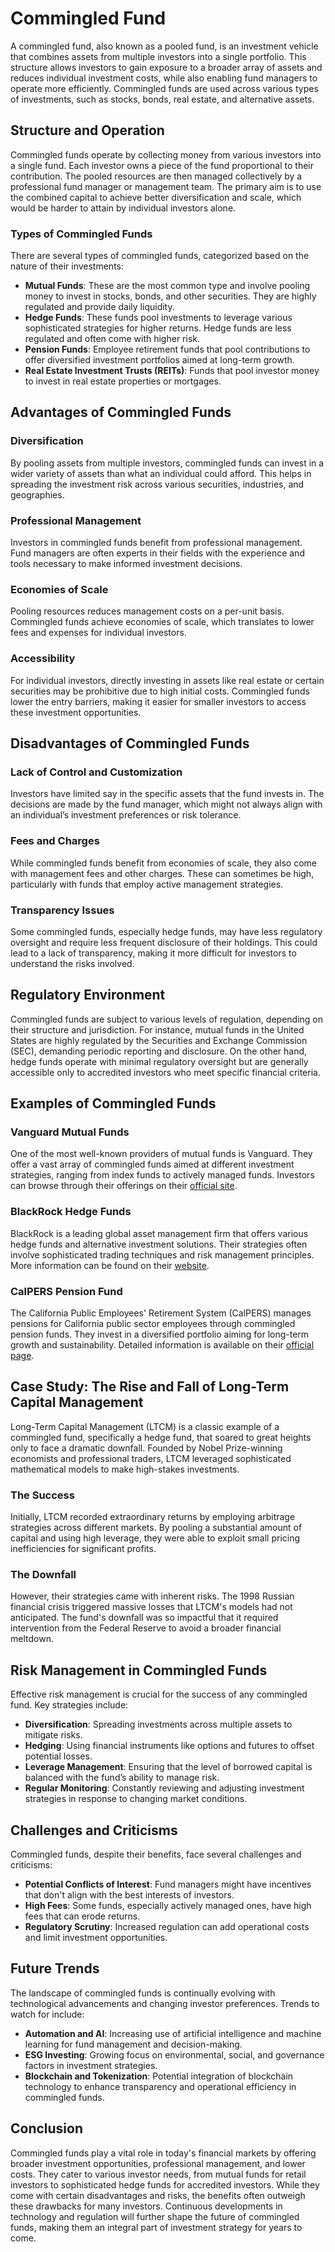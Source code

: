 # Commingled Fund

A commingled fund, also known as a pooled fund, is an investment vehicle that combines assets from multiple investors into a single portfolio. This structure allows investors to gain exposure to a broader array of assets and reduces individual investment costs, while also enabling fund managers to operate more efficiently. Commingled funds are used across various types of investments, such as stocks, bonds, real estate, and alternative assets.

## Structure and Operation

Commingled funds operate by collecting money from various investors into a single fund. Each investor owns a piece of the fund proportional to their contribution. The pooled resources are then managed collectively by a professional fund manager or management team. The primary aim is to use the combined capital to achieve better diversification and scale, which would be harder to attain by individual investors alone.

### Types of Commingled Funds

There are several types of commingled funds, categorized based on the nature of their investments:
- **Mutual Funds**: These are the most common type and involve pooling money to invest in stocks, bonds, and other securities. They are highly regulated and provide daily liquidity.
- **Hedge Funds**: These funds pool investments to leverage various sophisticated strategies for higher returns. Hedge funds are less regulated and often come with higher risk.
- **Pension Funds**: Employee retirement funds that pool contributions to offer diversified investment portfolios aimed at long-term growth.
- **Real Estate Investment Trusts (REITs)**: Funds that pool investor money to invest in real estate properties or mortgages.

## Advantages of Commingled Funds

### Diversification

By pooling assets from multiple investors, commingled funds can invest in a wider variety of assets than what an individual could afford. This helps in spreading the investment risk across various securities, industries, and geographies.

### Professional Management

Investors in commingled funds benefit from professional management. Fund managers are often experts in their fields with the experience and tools necessary to make informed investment decisions.

### Economies of Scale

Pooling resources reduces management costs on a per-unit basis. Commingled funds achieve economies of scale, which translates to lower fees and expenses for individual investors.

### Accessibility

For individual investors, directly investing in assets like real estate or certain securities may be prohibitive due to high initial costs. Commingled funds lower the entry barriers, making it easier for smaller investors to access these investment opportunities.

## Disadvantages of Commingled Funds

### Lack of Control and Customization

Investors have limited say in the specific assets that the fund invests in. The decisions are made by the fund manager, which might not always align with an individual’s investment preferences or risk tolerance.

### Fees and Charges

While commingled funds benefit from economies of scale, they also come with management fees and other charges. These can sometimes be high, particularly with funds that employ active management strategies.

### Transparency Issues

Some commingled funds, especially hedge funds, may have less regulatory oversight and require less frequent disclosure of their holdings. This could lead to a lack of transparency, making it more difficult for investors to understand the risks involved.

## Regulatory Environment

Commingled funds are subject to various levels of regulation, depending on their structure and jurisdiction. For instance, mutual funds in the United States are highly regulated by the Securities and Exchange Commission (SEC), demanding periodic reporting and disclosure. On the other hand, hedge funds operate with minimal regulatory oversight but are generally accessible only to accredited investors who meet specific financial criteria.

## Examples of Commingled Funds

### Vanguard Mutual Funds

One of the most well-known providers of mutual funds is Vanguard. They offer a vast array of commingled funds aimed at different investment strategies, ranging from index funds to actively managed funds. Investors can browse through their offerings on their [official site](https://investor.vanguard.com/mutual-funds/).

### BlackRock Hedge Funds

BlackRock is a leading global asset management firm that offers various hedge funds and alternative investment solutions. Their strategies often involve sophisticated trading techniques and risk management principles. More information can be found on their [website](https://www.blackrock.com/us/individual/products/239726/).

### CalPERS Pension Fund

The California Public Employees' Retirement System (CalPERS) manages pensions for California public sector employees through commingled pension funds. They invest in a diversified portfolio aiming for long-term growth and sustainability. Detailed information is available on their [official page](https://www.calpers.ca.gov/page/investments).

## Case Study: The Rise and Fall of Long-Term Capital Management

Long-Term Capital Management (LTCM) is a classic example of a commingled fund, specifically a hedge fund, that soared to great heights only to face a dramatic downfall. Founded by Nobel Prize-winning economists and professional traders, LTCM leveraged sophisticated mathematical models to make high-stakes investments.

### The Success

Initially, LTCM recorded extraordinary returns by employing arbitrage strategies across different markets. By pooling a substantial amount of capital and using high leverage, they were able to exploit small pricing inefficiencies for significant profits.

### The Downfall

However, their strategies came with inherent risks. The 1998 Russian financial crisis triggered massive losses that LTCM's models had not anticipated. The fund's downfall was so impactful that it required intervention from the Federal Reserve to avoid a broader financial meltdown. 

## Risk Management in Commingled Funds

Effective risk management is crucial for the success of any commingled fund. Key strategies include:
- **Diversification**: Spreading investments across multiple assets to mitigate risks.
- **Hedging**: Using financial instruments like options and futures to offset potential losses.
- **Leverage Management**: Ensuring that the level of borrowed capital is balanced with the fund’s ability to manage risk.
- **Regular Monitoring**: Constantly reviewing and adjusting investment strategies in response to changing market conditions.

## Challenges and Criticisms

Commingled funds, despite their benefits, face several challenges and criticisms:
- **Potential Conflicts of Interest**: Fund managers might have incentives that don't align with the best interests of investors.
- **High Fees**: Some funds, especially actively managed ones, have high fees that can erode returns.
- **Regulatory Scrutiny**: Increased regulation can add operational costs and limit investment opportunities.

## Future Trends

The landscape of commingled funds is continually evolving with technological advancements and changing investor preferences. Trends to watch for include:
- **Automation and AI**: Increasing use of artificial intelligence and machine learning for fund management and decision-making.
- **ESG Investing**: Growing focus on environmental, social, and governance factors in investment strategies.
- **Blockchain and Tokenization**: Potential integration of blockchain technology to enhance transparency and operational efficiency in commingled funds.

## Conclusion

Commingled funds play a vital role in today's financial markets by offering broader investment opportunities, professional management, and lower costs. They cater to various investor needs, from mutual funds for retail investors to sophisticated hedge funds for accredited investors. While they come with certain disadvantages and risks, the benefits often outweigh these drawbacks for many investors. Continuous developments in technology and regulation will further shape the future of commingled funds, making them an integral part of investment strategy for years to come.